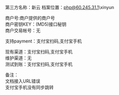 第三方名称：新云 
档案位置：php@60.245.31.1\xinyun  
 
商户号:商户提供的商户号  
商户密钥KEY：(MD5)接口秘钥  
商户交易帐号：无  
 
支持payment：支付宝扫码,支付宝手机  
 
现有渠道：支付宝扫码,支付宝手机  
维护渠道：无   
测试到账：支付宝扫码,支付宝手机  
 
备注：   
文档接入URL错误  
支付宝手机没有同步跳转  
